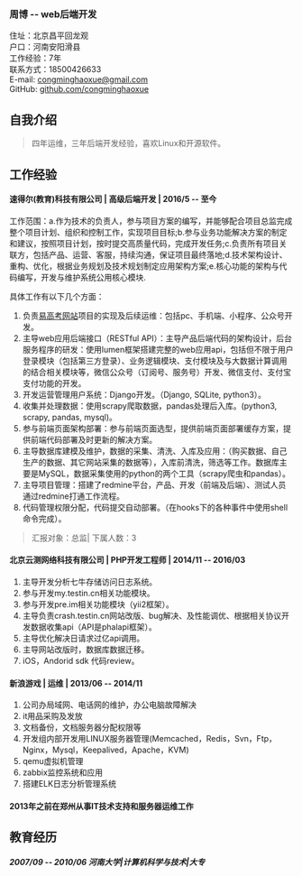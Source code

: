 ### 周博 -- web后端开发

住址：北京昌平回龙观    
户口：河南安阳滑县    
工作经验：7年    
联系方式：18500426633    
E-mail: congminghaoxue@gmail.com    
GitHub: [github.com/congminghaoxue](https://github.com/congminghaoxue)
## 自我介绍

> 四年运维，三年后端开发经验，喜欢Linux和开源软件。

## 工作经验

#### 速得尔(教育)科技有限公司 | 高级后端开发 | 2016/5 -- 至今

工作范围：a.作为技术的负责人，参与项目方案的编写，并能够配合项目总监完成整个项目计划、组织和控制工作，实现项目目标;b.参与业务功能解决方案的制定和建议，按照项目计划，按时提交高质量代码，完成开发任务;c.负责所有项目关联方，包括产品、运营、客服，持续沟通，保证项目最终落地;d.技术架构设计、重构、优化，根据业务规划及技术规划制定应用架构方案;e.核心功能的架构与代码编写，开发与维护系统公用核心模块.

具体工作有以下几个方面：
1. 负责[易高考网站](https://www.easygaokao.com)项目的实现及后续运维：包括pc、手机端、小程序、公众号开发。
2. 主导web应用后端接口（RESTful API）：主导产品后端代码的架构设计，后台服务程序的研发：使用lumen框架搭建完整的web应用api，包括但不限于用户登录模块（包括第三方登录）、业务逻辑模块、支付模块及与大数据计算调用的结合相关模块等，微信公众号（订阅号、服务号）开发、微信支付、支付宝支付功能的开发。
2. 开发运营管理用户系统：Django开发。（Django, SQLite, python3）。
3. 收集并处理数据：使用scrapy爬取数据，pandas处理后入库。(python3, scrapy, pandas, mysql)。
3. 参与前端页面架构部署：参与前端页面选型，提供前端页面部署缓存方案，提供前端代码部署及时更新的解决方案。
4. 主导数据库建模及维护，数据的采集、清洗、入库及应用：（购买数据、自己生产的数据、其它网站采集的数据等），入库前清洗，筛选等工作。数据库主要是MySQL，数据采集使用的python的两个工具（scrapy爬虫和pandas）。
5. 主导项目管理：搭建了redmine平台，产品、开发（前端及后端）、测试人员通过redmine打通工作流程。
6. 代码管理权限分配，代码提交自动部署。（在hooks下的各种事件中使用shell命令完成）。

> 汇报对象：总监| 下属人数：3

#### 北京云测网络科技有限公司 | PHP开发工程师 | 2014/11 -- 2016/03

1. 主导开发分析七牛存储访问日志系统。
2. 参与开发my.testin.cn相关功能模块。
3. 参与开发pre.im相关功能模块（yii2框架）。
4. 主导负责crash.testin.cn网站改版、bug解决、及性能调优、根据相关协议开发数据收集api（API是phalapi框架）。
5. 主导优化解决日请求过亿api调用。
6. 主导网站改版时，数据库数据迁移。
7. iOS，Andorid sdk 代码review。

#### 新浪游戏 | 运维 | 2013/06 -- 2014/11

1. 公司办局域网、电话网的维护，办公电脑故障解决
2. it用品采购及发放
3. 文档备份，文档服务器分配权限等
4. 开发组内部开发用LINUX服务器管理(Memcached，Redis，Svn，Ftp，Nginx，Mysql，Keepalived，Apache，KVM)
5. qemu虚拟机管理
6. zabbix监控系统和应用
7. 搭建ELK日志分析管理系统

#### 2013年之前在郑州从事IT技术支持和服务器运维工作

## 教育经历

##### 2007/09 -- 2010/06     河南大学|计算机科学与技术|大专
